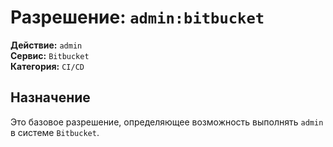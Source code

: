 # Разрешение: `admin:bitbucket`

**Действие:** `admin`  
**Сервис:** `Bitbucket`  
**Категория:** `CI/CD`

## Назначение
Это базовое разрешение, определяющее возможность выполнять `admin` в системе `Bitbucket`.

